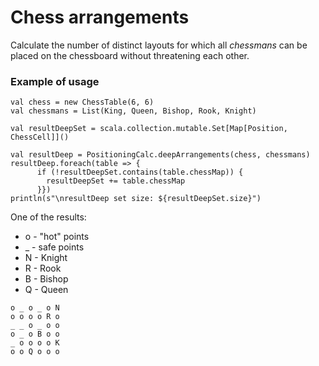 # Chess arrangements
Calculate the number of distinct layouts for which all _chessmans_ can be placed on the chessboard without threatening each other.

### Example of usage
```
val chess = new ChessTable(6, 6)
val chessmans = List(King, Queen, Bishop, Rook, Knight)

val resultDeepSet = scala.collection.mutable.Set[Map[Position, ChessCell]]()

val resultDeep = PositioningCalc.deepArrangements(chess, chessmans)
resultDeep.foreach(table => {
      if (!resultDeepSet.contains(table.chessMap)) {
        resultDeepSet += table.chessMap
      }})
println(s"\nresultDeep set size: ${resultDeepSet.size}")
```
One of the results:
* o - "hot" points
* _ - safe points
* N - Knight
* R - Rook
* B - Bishop
* Q - Queen
```
o _ o _ o N
o o o o R o
_ _ o _ o o
o _ o B o o
_ o o o o K
o o Q o o o
```
